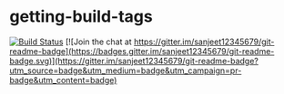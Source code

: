 # getting-build-tags

[![Build Status](https://travis-ci.org/sanjeet123456789/getting-build-tags.svg?branch=master)](https://travis-ci.org/github/sanjeet123456789/getting-build-tags) [![Join the chat at https://gitter.im/sanjeet12345679/git-readme-badge](https://badges.gitter.im/sanjeet12345679/git-readme-badge.svg)](https://gitter.im/sanjeet12345679/git-readme-badge?utm_source=badge&utm_medium=badge&utm_campaign=pr-badge&utm_content=badge)
